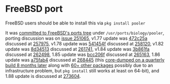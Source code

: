 FreeBSD port
============

FreeBSD users should be able to install this via `pkg install pooler`

It was [committed to FreeBSD's ports tree](https://svnweb.freebsd.org/ports?view=revision&revision=555418)
under `/usr/ports/biology/pooler`, porting discussion was on [issue 251065](https://bugs.freebsd.org/bugzilla/show_bug.cgi?id=251065),
v1.77 update was [472c25a](https://cgit.freebsd.org/ports/commit/?id=472c25aa5d8dc3268fc5476b53100872d1900467)
discussed at [257975](https://bugs.freebsd.org/bugzilla/show_bug.cgi?id=257975),
v1.78 update was [541454f](https://cgit.FreeBSD.org/ports/commit/?id=541454f9939d3836bc1bcf642f8c748a1d04bb80)
discussed at [258120](https://bugs.freebsd.org/bugzilla/show_bug.cgi?id=258120),
v1.82 update was [8d34513](https://cgit.freebsd.org/ports/commit/?id=8d34513c3f7ac851134d8452109c28497f0442cb)
discussed at [261741](https://bugs.freebsd.org/bugzilla/show_bug.cgi?id=261741),
v1.84 update was [3b861fa](https://cgit.freebsd.org/ports/commit/?id=3b861fa65fe8386404132158eb153378007483bf)
discussed at [262498](https://bugs.freebsd.org/bugzilla/show_bug.cgi?id=262498),
1.85 update was [bcc206f](https://cgit.freebsd.org/ports/commit/?id=bcc206f2be0cca24bf8688ab6d81c351ccbc98d3)
discussed at [265163](https://bugs.freebsd.org/bugzilla/show_bug.cgi?id=265163),
1.86 update was [a75fab4](https://cgit.freebsd.org/ports/commit/?id=a75fab4072ee1d5d0c5f8240986c016f123a97fd)
discussed at [268445](https://bugs.freebsd.org/bugzilla/show_bug.cgi?id=268445)
(this [core-dumped on a quarterly build 8 months later](https://pkg-status.freebsd.org/beefy4/data/124i386-quarterly/f3d8c4bf5c40/logs/pooler-1.86.log) along with [60+ other packages](https://pkg-status.freebsd.org/beefy4/build.html?mastername=124i386-quarterly&build=f3d8c4bf5c40) possibly due to an infrastructure problem, but `pkg install` still works at least on 64-bit),
and
1.88 update is discussed at [273604](https://bugs.freebsd.org/bugzilla/show_bug.cgi?id=273604).
